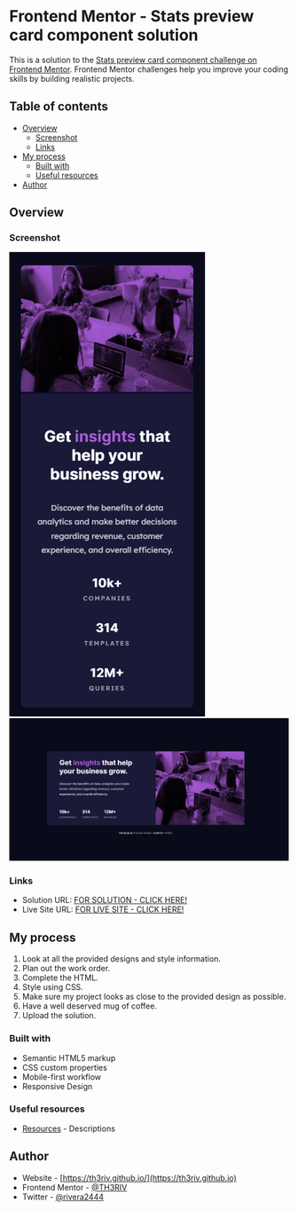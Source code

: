 # Frontend Mentor - Stats preview card component solution

This is a solution to the [Stats preview card component challenge on Frontend Mentor](https://www.frontendmentor.io/challenges/stats-preview-card-component-8JqbgoU62). Frontend Mentor challenges help you improve your coding skills by building realistic projects. 

## Table of contents

- [Overview](#overview)
  - [Screenshot](#screenshot)
  - [Links](#links)
- [My process](#my-process)
  - [Built with](#built-with)
  - [Useful resources](#useful-resources)
- [Author](#author)

## Overview

### Screenshot

![Mobile: 375px](./screenshots/375px.png)
![Desktop: 1440px](./screenshots/1440px.png)

### Links

- Solution URL: [FOR SOLUTION - CLICK HERE!](link)
- Live Site URL: [FOR LIVE SITE - CLICK HERE!](link)

## My process

1. Look at all the provided designs and style information.
2. Plan out the work order.
3. Complete the HTML.
4. Style using CSS.
5. Make sure my project looks as close to the provided design as possible.
6. Have a well deserved mug of coffee.
7. Upload the solution.

### Built with

- Semantic HTML5 markup
- CSS custom properties
- Mobile-first workflow
- Responsive Design

### Useful resources

- [Resources](links) - Descriptions

## Author

- Website - [https://th3riv.github.io/](https://th3riv.github.io)
- Frontend Mentor - [@TH3RIV](https://www.frontendmentor.io/profile/TH3RIV)
- Twitter - [@rivera2444](https://www.twitter.com/rivera2444)
